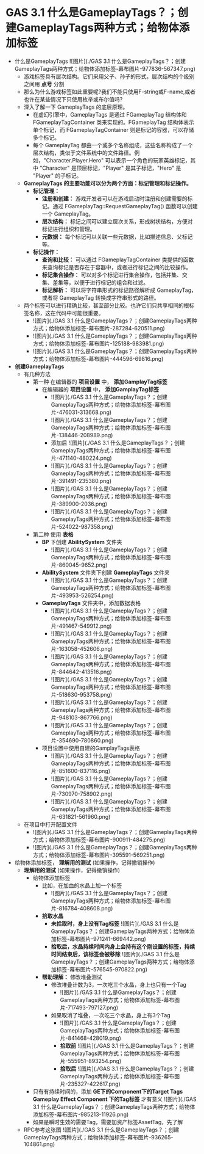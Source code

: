 # GAS 3.1 什么是GameplayTags？；创建GameplayTags两种方式；给物体添加标签
- 什么是GameplayTags ![图片](./GAS 3.1 什么是GameplayTags？；创建GameplayTags两种方式；给物体添加标签-幕布图片-977836-567347.png)
    - 游戏标签具有层次结构。它们采用父子、孙子的形式，层次结构的个级别之间用 **点号** 分割
    - 那么为什么游戏标签如此重要呢?我们不能只使用F-string或F-name,或者也许在某些情况下只使用枚举或布尔值吗?
    - 深入了解一下 GameplayTags 的底层原理。
        - 在虚幻引擎中，GameplayTags 是通过 FGameplayTag 结构体和 FGameplayTagContainer 类来实现的。FGameplayTag 结构体表示单个标记，而 FGameplayTagContainer 则是标记的容器，可以存储多个标记。
        - 每个 GameplayTag 都由一个或多个名称组成，这些名称构成了一个层次结构，类似于文件系统中的文件路径。例如，"Character.Player.Hero" 可以表示一个角色的玩家英雄标记，其中 "Character" 是顶层标记，"Player" 是其子标记，"Hero" 是 "Player" 的子标记。
    - **GameplayTags 的主要功能可以分为两个方面：标记管理和标记操作。**
        - **标记管理：**
            - **注册和创建：** 游戏开发者可以在游戏启动时注册和创建需要的标记。通过 FGameplayTag::RequestGameplayTag() 函数可以创建一个 GameplayTag。
            - **层次结构：** 标记之间可以建立层次关系，形成树状结构，方便对标记进行组织和管理。
            - **元数据：** 每个标记可以关联一些元数据，比如描述信息、父标记等。
        - **标记操作：**
            - **查询和比较：** 可以通过 FGameplayTagContainer 类提供的函数来查询标记是否存在于容器中，或者进行标记之间的比较操作。
            - **标记集合操作：** 可以对多个标记进行集合操作，包括并集、交集、差集等，以便于进行标记的组合和过滤。
            - **标记解析：** 可以将字符串形式的标记路径解析成 GameplayTag，或者将 GameplayTag 转换成字符串形式的路径。
    - 两个标签可以进行精确比较，甚至部分比较。也许它们只共享相同的根标签名称，这在代码中可能很重要。
        -  ![图片](./GAS 3.1 什么是GameplayTags？；创建GameplayTags两种方式；给物体添加标签-幕布图片-287284-620511.png)
        -  ![图片](./GAS 3.1 什么是GameplayTags？；创建GameplayTags两种方式；给物体添加标签-幕布图片-125188-983981.png)
        -  ![图片](./GAS 3.1 什么是GameplayTags？；创建GameplayTags两种方式；给物体添加标签-幕布图片-444596-69816.png)
- **创建GameplayTags**
    - 有几种方法
        - 第一种 在编辑器的 **项目设置** 中， **添加GamplayTag标签**
            - 在编辑器的 **项目设置** 中， **添加GamplayTag标签**
                -  ![图片](./GAS 3.1 什么是GameplayTags？；创建GameplayTags两种方式；给物体添加标签-幕布图片-476031-313668.png)
                -  ![图片](./GAS 3.1 什么是GameplayTags？；创建GameplayTags两种方式；给物体添加标签-幕布图片-138446-208989.png)
                - 添加后 ![图片](./GAS 3.1 什么是GameplayTags？；创建GameplayTags两种方式；给物体添加标签-幕布图片-471140-480224.png)
                -  ![图片](./GAS 3.1 什么是GameplayTags？；创建GameplayTags两种方式；给物体添加标签-幕布图片-391491-235380.png)
                -  ![图片](./GAS 3.1 什么是GameplayTags？；创建GameplayTags两种方式；给物体添加标签-幕布图片-389900-2036.png)
                -  ![图片](./GAS 3.1 什么是GameplayTags？；创建GameplayTags两种方式；给物体添加标签-幕布图片-524022-987358.png)
        - 第二种 使用 **表格**
            - **BP** 下创建 **AbilitySystem** 文件夹
                -  ![图片](./GAS 3.1 什么是GameplayTags？；创建GameplayTags两种方式；给物体添加标签-幕布图片-860045-9652.png)
            - **AbilitySystem** 文件夹下创建 **GameplayTags** 文件夹
                -  ![图片](./GAS 3.1 什么是GameplayTags？；创建GameplayTags两种方式；给物体添加标签-幕布图片-493953-526254.png)
            - **GameplayTags** 文件夹中，添加数据表格
                -  ![图片](./GAS 3.1 什么是GameplayTags？；创建GameplayTags两种方式；给物体添加标签-幕布图片-491467-549912.png)
                -  ![图片](./GAS 3.1 什么是GameplayTags？；创建GameplayTags两种方式；给物体添加标签-幕布图片-163058-452606.png)
                -  ![图片](./GAS 3.1 什么是GameplayTags？；创建GameplayTags两种方式；给物体添加标签-幕布图片-844642-413516.png)
                -  ![图片](./GAS 3.1 什么是GameplayTags？；创建GameplayTags两种方式；给物体添加标签-幕布图片-518630-953758.png)
                -  ![图片](./GAS 3.1 什么是GameplayTags？；创建GameplayTags两种方式；给物体添加标签-幕布图片-948103-867766.png)
                -  ![图片](./GAS 3.1 什么是GameplayTags？；创建GameplayTags两种方式；给物体添加标签-幕布图片-354690-780860.png)
            - 项目设置中使用自建的GamplayTags表格
                -  ![图片](./GAS 3.1 什么是GameplayTags？；创建GameplayTags两种方式；给物体添加标签-幕布图片-851600-837116.png)
                -  ![图片](./GAS 3.1 什么是GameplayTags？；创建GameplayTags两种方式；给物体添加标签-幕布图片-730970-758902.png)
                -  ![图片](./GAS 3.1 什么是GameplayTags？；创建GameplayTags两种方式；给物体添加标签-幕布图片-631821-561960.png)
    - 在项目中打开配置文件
        -  ![图片](./GAS 3.1 什么是GameplayTags？；创建GameplayTags两种方式；给物体添加标签-幕布图片-900911-484275.png)
        -  ![图片](./GAS 3.1 什么是GameplayTags？；创建GameplayTags两种方式；给物体添加标签-幕布图片-395591-569251.png)
- 给物体添加标签， **理解用的测试** (如果操作，记得撤销操作)
    - **理解用的测试** (如果操作，记得撤销操作)
        - 给物体添加标签
            - 比如，在加血的水晶上加一个标签
                -  ![图片](./GAS 3.1 什么是GameplayTags？；创建GameplayTags两种方式；给物体添加标签-幕布图片-816784-408608.png)
            - **拾取水晶**
                - **未拾取时，身上没有Tag标签** ![图片](./GAS 3.1 什么是GameplayTags？；创建GameplayTags两种方式；给物体添加标签-幕布图片-971241-669442.png)
                - **拾取后，水晶持续时间内身上会持有这个刚设置的标签，持续时间结束后，该标签会被移除** ![图片](./GAS 3.1 什么是GameplayTags？；创建GameplayTags两种方式；给物体添加标签-幕布图片-576545-970822.png)
            - **帮助理解：** 修改堆叠测试
                - 修改堆叠计数为3，一次吃三个水晶，身上也只有一个Tag
                    -  ![图片](./GAS 3.1 什么是GameplayTags？；创建GameplayTags两种方式；给物体添加标签-幕布图片-717493-797127.png)
                - 如果取消了堆叠，一次吃三个水晶，身上有3个Tag
                    -  ![图片](./GAS 3.1 什么是GameplayTags？；创建GameplayTags两种方式；给物体添加标签-幕布图片-841468-428019.png)
                    - **拾取前** ![图片](./GAS 3.1 什么是GameplayTags？；创建GameplayTags两种方式；给物体添加标签-幕布图片-555951-893254.png)
                    - **拾取后** ![图片](./GAS 3.1 什么是GameplayTags？；创建GameplayTags两种方式；给物体添加标签-幕布图片-235327-422617.png)
        - 只有有持续时间的，添加 **GE下的Component下的Target Tags Gameplay Effect Component 下的Tag标签** 才有意义 ![图片](./GAS 3.1 什么是GameplayTags？；创建GameplayTags两种方式；给物体添加标签-幕布图片-985213-11926.png)
        - 如果是瞬时生效的需要Tag，需要加资产标签AssetTag，先了解
    - RPC参考这张图 ![图片](./GAS 3.1 什么是GameplayTags？；创建GameplayTags两种方式；给物体添加标签-幕布图片-936265-104861.png)